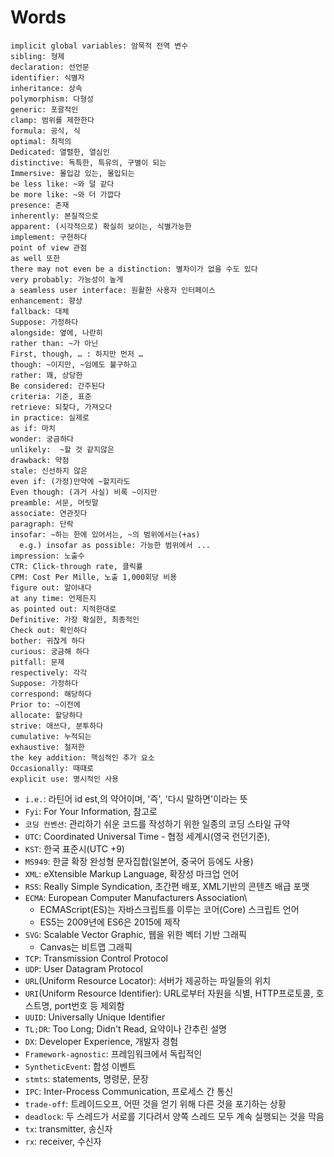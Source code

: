 # Words

```text
implicit global variables: 암묵적 전역 변수
sibling: 형제
declaration: 선언문
identifier: 식별자
inheritance: 상속
polymorphism: 다형성
generic: 포괄적인
clamp: 범위를 제한한다
formula: 공식, 식
optimal: 최적의
Dedicated: 열렬한, 열심인
distinctive: 독특한, 특유의, 구별이 되는
Immersive: 몰입감 있는, 몰입되는
be less like: ~와 덜 같다
be more like: ~와 더 가깝다
presence: 존재
inherently: 본질적으로
apparent: (시각적으로) 확실히 보이는, 식별가능한
implement: 구현하다
point of view 관점
as well 또한
there may not even be a distinction: 별차이가 없을 수도 있다
very probably: 가능성이 높게
a seamless user interface: 원활한 사용자 인터페이스
enhancement: 향상
fallback: 대체
Suppose: 가정하다
alongside: 옆에, 나란히
rather than: ~가 아닌
First, though, … : 하지만 먼저 …
though: ~이지만, ~임에도 불구하고
rather: 꽤, 상당한
Be considered: 간주된다
criteria: 기준, 표준
retrieve: 되찾다, 가져오다
in practice: 실제로
as if: 마치
wonder: 궁금하다
unlikely:  ~할 것 같지않은
drawback: 약점
stale: 신선하지 않은
even if: (가정)만약에 ~할지라도
Even though: (과거 사실) 비록 ~이지만
preamble: 서문, 머릿말
associate: 연관짓다
paragraph: 단락
insofar: ~하는 한에 있어서는, ~의 범위에서는(+as)
  e.g.) insofar as possible: 가능한 범위에서 ...
impression: 노출수
CTR: Click-through rate, 클릭률
CPM: Cost Per Mille, 노출 1,000회당 비용
figure out: 알아내다
at any time: 언제든지
as pointed out: 지적한대로
Definitive: 가장 확실한, 최종적인
Check out: 확인하다
bother: 귀찮게 하다
curious: 궁금해 하다
pitfall: 문제
respectively: 각각
Suppose: 가정하다
correspond: 해당하다
Prior to: ~이전에
allocate: 할당하다
strive: 애쓰다, 분투하다
cumulative: 누적되는
exhaustive: 철저한
the key addition: 핵심적인 추가 요소
Occasionally: 때때로
explicit use: 명시적인 사용
```

- `i.e.`: 라틴어 id est,의 약어이며, '즉', '다시 말하면'이라는 뜻
- `Fyi`: For Your Information, 참고로
- `코딩 컨벤션`: 관리하기 쉬운 코드를 작성하기 위한 일종의 코딩 스타일 규약
- `UTC`: Coordinated Universal Time - 협정 세계시(영국 런던기준),
- `KST`: 한국 표준시(UTC +9)
- `MS949`: 한글 확장 완성형 문자집합(일본어, 중국어 등에도 사용)
- `XML`: eXtensible Markup Language, 확장성 마크업 언어
- `RSS`: Really Simple Syndication, 초간편 배포, XML기반의 콘텐츠 배급 포맷
- `ECMA`: European Computer Manufacturers Association\
  - ECMAScript(ES)는 자바스크립트를 이루는 코어(Core) 스크립트 언어
  - ES5는 2009년에 ES6은 2015에 제작
- `SVG`: Scalable Vector Graphic, 웹을 위한 벡터 기반 그래픽
  - Canvas는 비트맵 그래픽
- `TCP`: Transmission Control Protocol
- `UDP`: User Datagram Protocol
- `URL`(Uniform Resource Locator): 서버가 제공하는 파일들의 위치
- `URI`(Uniform Resource Identifier): URL로부터 자원을 식별, HTTP프로토콜, 호스트명, port번호 등 제외함
- `UUID`: Universally Unique Identifier
- `TL;DR`: Too Long; Didn't Read, 요약이나 간추린 설명
- `DX`: Developer Experience, 개발자 경험
- `Framework-agnostic`: 프레임워크에서 독립적인
- `SyntheticEvent`: 합성 이벤트
- `stmts`: statements, 명령문, 문장
- `IPC`: Inter-Process Communication, 프로세스 간 통신
- `trade-off`: 트레이드오프, 어떤 것을 얻기 위해 다른 것을 포기하는 상황
- `deadlock`: 두 스레드가 서로를 기다려서 양쪽 스레드 모두 계속 실행되는 것을 막음
- `tx`: transmitter, 송신자
- `rx`: receiver, 수신자
